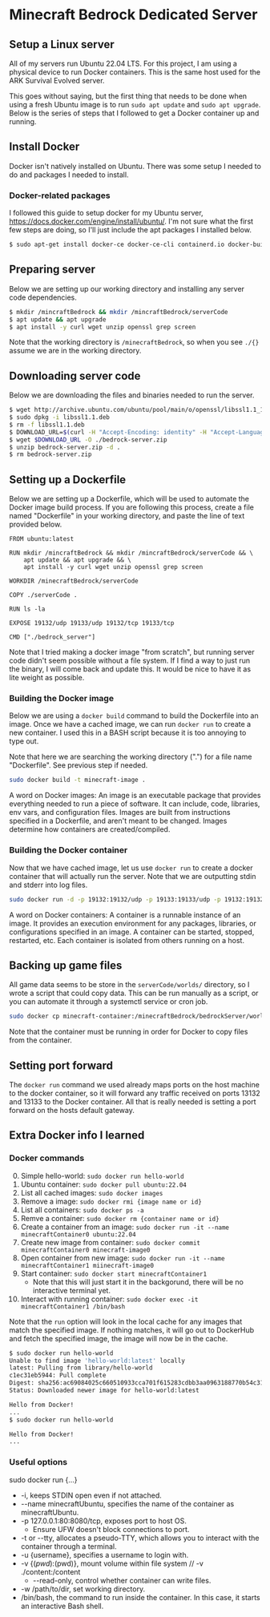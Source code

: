 # Minecraft Bedrock Dedicated Server

## Setup a Linux server

All of my servers run Ubuntu 22.04 LTS. For this project, I am using a physical device to run Docker containers. This is the same host used for the ARK Survival Evolved server.

This goes without saying, but the first thing that needs to be done when using a fresh Ubuntu image is to run `sudo apt update` and `sudo apt upgrade`. Below is the series of steps that I followed to get a Docker container up and running.

## Install Docker

Docker isn't natively installed on Ubuntu. There was some setup I needed to do and packages I needed to install.

### Docker-related packages

I followed this guide to setup docker for my Ubuntu server, https://docs.docker.com/engine/install/ubuntu/. I'm not sure what the first few steps are doing, so I'll just include the apt packages I installed below.

```BASH
$ sudo apt-get install docker-ce docker-ce-cli containerd.io docker-buildx-plugin docker-compose-plugin
```

## Preparing server

Below we are setting up our working directory and installing any server code dependencies.

```BASH
$ mkdir /mincraftBedrock && mkdir /mincraftBedrock/serverCode
$ apt update && apt upgrade
$ apt install -y curl wget unzip openssl grep screen
```

Note that the working directory is `/minecraftBedrock`, so when you see `./{}` assume we are in the working directory.

## Downloading server code

Below we are downloading the files and binaries needed to run the server.

```BASH
$ wget http://archive.ubuntu.com/ubuntu/pool/main/o/openssl/libssl1.1_1.1.1f-1ubuntu2_amd64.deb -O libssl1.1.deb
$ sudo dpkg -i libssl1.1.deb
$ rm -f libssl1.1.deb
$ DOWNLOAD_URL=$(curl -H "Accept-Encoding: identity" -H "Accept-Language: en" -s -L -A "Mozilla/4.0 (compatible; MSIE 6.0; Windows NT 5.1; BEDROCK-UPDATER)" https://minecraft.net/en-us/download/server/bedrock/ |  grep -o 'https://minecraft.azureedge.net/bin-linux/[^"]*')
$ wget $DOWNLOAD_URL -O ./bedrock-server.zip
$ unzip bedrock-server.zip -d .
$ rm bedrock-server.zip
```

## Setting up a Dockerfile

Below we are setting up a Dockerfile, which will be used to automate the Docker image build process. If you are following this process, create a file named "Dockerfile" in your working directory, and paste the line of text provided below.

```Docker
FROM ubuntu:latest

RUN mkdir /mincraftBedrock && mkdir /mincraftBedrock/serverCode && \
    apt update && apt upgrade && \
    apt install -y curl wget unzip openssl grep screen

WORKDIR /minecraftBedrock/serverCode

COPY ./serverCode .

RUN ls -la
    
EXPOSE 19132/udp 19133/udp 19132/tcp 19133/tcp

CMD ["./bedrock_server"]
```

Note that I tried making a docker image "from scratch", but running server code didn't seem possible without a file system. If I find a way to just run the binary, I will come back and update this. It would be nice to have it as lite weight as possible.

### Building the Docker image

Below we are using a `docker build` command to build the Dockerfile into an image. Once we have a cached image, we can run `docker run` to create a new container. I used this in a BASH script because it is too annoying to type out.

Note that here we are searching the working directory (".") for a file name "Dockerfile". See previous step if needed.

```BASH
sudo docker build -t minecraft-image .
```

A word on Docker images: An image is an executable package that provides everything needed to run a piece of software. It can include, code, libraries, env vars, and configuration files. Images are built from instructions specified in a Dockerfile, and aren't meant to be changed. Images determine how containers are created/compiled.

### Building the Docker container

Now that we have cached image, let us use `docker run` to create a docker container that will actually run the server. Note that we are outputting stdin and stderr into log files.

```BASH
sudo docker run -d -p 19132:19132/udp -p 19133:19133/udp -p 19132:19132/tcp -p 19133:19133/tcp --name minecraft-container minecraft-image > ./logs/stdin.log 2> ./logs/stderr.log
```

A word on Docker containers: A container is a runnable instance of an image. It provides an execution environment for any packages, libraries, or configurations specified in an image. A container can be started, stopped, restarted, etc. Each container is isolated from others running on a host.

## Backing up game files

All game data seems to be store in the `serverCode/worlds/` directory, so I wrote a script that could copy data. This can be run manually as a script, or you can automate it through a systemctl service or cron job.

```BASH
sudo docker cp minecraft-container:/minecraftBedrock/bedrockServer/worlds /home/jbone/minecraftBedrock/backups
```

Note that the container must be running in order for Docker to copy files from the container.

## Setting port forward

The `docker run` command we used already maps ports on the host machine to the docker container, so it will forward any traffic received on ports 13132 and 13133 to the Docker container. All that is really needed is setting a port forward on the hosts default gateway.

## Extra Docker info I learned

### Docker commands

0. Simple hello-world: `sudo docker run hello-world`
1. Ubuntu container: `sudo docker pull ubuntu:22.04`
2. List all cached images: `sudo docker images`
3. Remove a image: `sudo docker rmi {image name or id}`
4. List all containers: `sudo docker ps -a`
5. Remve a container: `sudo docker rm {container name or id}`
6. Create a container from an image: `sudo docker run -it --name minecraftContainer0 ubuntu:22.04`
7. Create new image from container: `sudo docker commit minecraftContainer0 minecraft-image0`
8. Open container from new image: `sudo docker run -it --name minecraftContainer1 miinecraft-image0`
9. Start container: `sudo docker start minecraftContainer1`
	- Note that this will just start it in the backgorund, there will be no interactive terminal yet.
10. Interact with running container: `sudo docker exec -it minecraftContainer1 /bin/bash`

Note that the `run` option will look in the local cache for any images that match the specified image. If nothing matches, it will go out to DockerHub and fetch the specified image, the image will now be in the cache.

```BASH
$ sudo docker run hello-world
Unable to find image 'hello-world:latest' locally
latest: Pulling from library/hello-world
c1ec31eb5944: Pull complete
Digest: sha256:ac69084025c660510933cca701f615283cdbb3aa0963188770b54c31c8962493
Status: Downloaded newer image for hello-world:latest

Hello from Docker!
...
$ sudo docker run hello-world

Hello from Docker!
...
```

### Useful options

sudo docker run {...}
- -i, keeps STDIN open even if not attached.
- --name minecraftUbuntu, specifies the name of the container as minecraftUbuntu.
- -p 127.0.0.1:80:8080/tcp, exposes port to host OS.
	- Ensure UFW doesn't block connections to port.
- -t or --tty, allocates a pseudo-TTY, which allows you to interact with the container through a terminal.
- -u {username}, specifies a username to login with.
- -v {$(pwd):$(pwd)}, mount volume within file system // -v ./content:/content
	- --read-only, control whether container can write files.
- -w /path/to/dir, set working directory.
- /bin/bash, the command to run inside the container. In this case, it starts an interactive Bash shell.